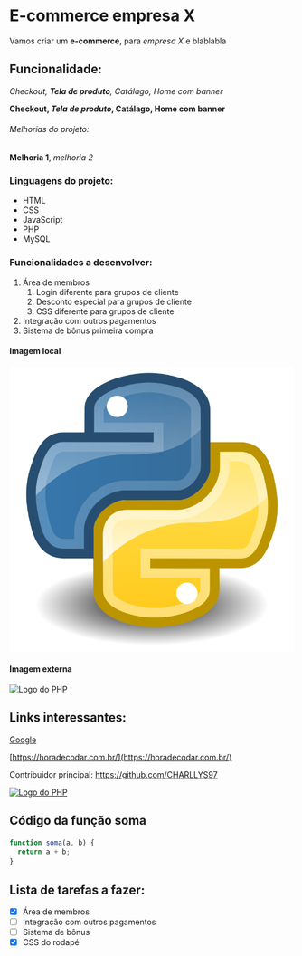 # E-commerce empresa X

Vamos criar um **e-commerce**, para *empresa X* e blablabla

## Funcionalidade:

_Checkout, **Tela de produto**, Catálago, Home com banner_

**Checkout, _Tela de produto_, Catálago, Home com banner**

###### Melhorias do projeto:

__Melhoria 1__, _melhoria 2_ 


### Linguagens do projeto:

* HTML
* CSS
* JavaScript
* PHP
* MySQL

### Funcionalidades a desenvolver:

1. Área de membros
    1. Login diferente para grupos de cliente
    2. Desconto especial para grupos de cliente
    3. CSS diferente para grupos de cliente
2. Integração com outros pagamentos 
3. Sistema de bônus primeira compra 

#### Imagem local

![Logo do python](img/python.png)

#### Imagem externa

![Logo do PHP](https://www.interviewbit.com/blog/wp-content/uploads/2021/06/key-reasons-for-using-php-768x499.png)

## Links interessantes:

[Google](www.google.com)

[https://horadecodar.com.br/](https://horadecodar.com.br/)

Contribuidor principal: https://github.com/CHARLLYS97

[![Logo do PHP](https://cdn.dribbble.com/users/8063/screenshots/873671/github_icon_vector_shape.png?resize=800x600&vertical=center)](https://github.com/CHARLLYS97)


## Código da função soma

```Javascript
function soma(a, b) {
  return a + b;
}
```

## Lista de tarefas a fazer:

- [X] Área de membros
- [ ] Integração com outros pagamentos
- [ ] Sistema de bônus
- [X] CSS do rodapé